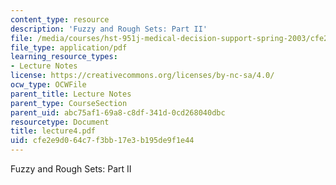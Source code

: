 ```yaml
---
content_type: resource
description: 'Fuzzy and Rough Sets: Part II'
file: /media/courses/hst-951j-medical-decision-support-spring-2003/cfe2e9d064c7f3bb17e3b195de9f1e44_lecture4.pdf
file_type: application/pdf
learning_resource_types:
- Lecture Notes
license: https://creativecommons.org/licenses/by-nc-sa/4.0/
ocw_type: OCWFile
parent_title: Lecture Notes
parent_type: CourseSection
parent_uid: abc75af1-69a8-c8df-341d-0cd268040dbc
resourcetype: Document
title: lecture4.pdf
uid: cfe2e9d0-64c7-f3bb-17e3-b195de9f1e44
---
```

Fuzzy and Rough Sets: Part II